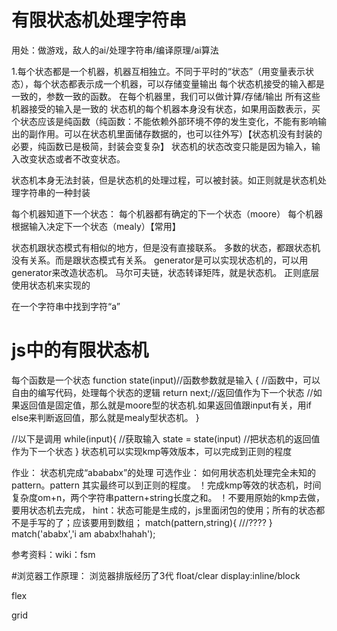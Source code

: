 # 有限状态机处理字符串
用处：做游戏，敌人的ai/处理字符串/编译原理/ai算法

1.每个状态都是一个机器，机器互相独立。不同于平时的“状态”（用变量表示状态），每个状态都表示成一个机器，可以存储变量输出
每个状态机接受的输入都是一致的，参数一致的函数。
    在每个机器里，我们可以做计算/存储/输出 
    所有这些机器接受的输入是一致的
    状态机的每个机器本身没有状态，如果用函数表示，买个状态应该是纯函数（纯函数：不能依赖外部环境不停的发生变化，不能有影响输出的副作用。可以在状态机里面储存数据的，也可以往外写）【状态机没有封装的必要，纯函数已是极简，封装会变复杂】
    状态机的状态改变只能是因为输入，输入改变状态或者不改变状态。

状态机本身无法封装，但是状态机的处理过程，可以被封装。如正则就是状态机处理字符串的一种封装
    
每个机器知道下一个状态：
    每个机器都有确定的下一个状态（moore）
    每个机器根据输入决定下一个状态（mealy）【常用】

状态机跟状态模式有相似的地方，但是没有直接联系。
多数的状态，都跟状态机没有关系。而是跟状态模式有关系。
generator是可以实现状态机的，可以用generator来改造状态机。
马尔可夫链，状态转译矩阵，就是状态机。
正则底层使用状态机来实现的

在一个字符串中找到字符“a”

# js中的有限状态机
每个函数是一个状态
function state(input)//函数参数就是输入
{
    //函数中，可以自由的编写代码，处理每个状态的逻辑
    return next;//返回值作为下一个状态
    //如果返回值是固定值，那么就是moore型的状态机.如果返回值跟input有关，用if else来判断返回值，那么就是mealy型状态机。
}

//以下是调用
while(input){
    //获取输入
    state = state(input) //把状态机的返回值作为下一个状态
}
状态机可以实现kmp等效版本，可以完成到正则的程度

作业：
    状态机完成“abababx”的处理
可选作业：
    如何用状态机处理完全未知的pattern。pattern 其实最终可以到正则的程度。
    ！完成kmp等效的状态机，时间复杂度om+n，两个字符串pattern+string长度之和。
    ！不要用原始的kmp去做，要用状态机去完成，
    hint：状态可能是生成的，js里面闭包的使用；所有的状态都不是手写的了；应该要用到数组；
    match(pattern,string){
        ///????
    }
    match('ababx','i am ababx!hahah');

参考资料：wiki：fsm

#浏览器工作原理：
浏览器排版经历了3代
float/clear
display:inline/block

flex

grid
